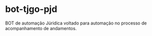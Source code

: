 # bot-tjgo-pjd
BOT de automação Júridica voltado para automação no processo de acompanhamento de andamentos.
